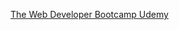 <a href="https://www.udemy.com/the-web-developer-bootcamp/learn/v4/content" target="_blank">The Web Developer Bootcamp Udemy</a>

